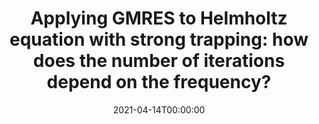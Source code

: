 ---
title: 'Applying GMRES to Helmholtz equation with strong trapping: how does the number of iterations depend on the frequency?'
event: GdT IDEFIX
event_url: http://www.cmap.polytechnique.fr/~defi/

location: 'Équipe-projet Inria IDEFIX, Saclay, France'

abstract: ""

summary: 'A new approach to study GMRes applied to Helmholtz boundary integral equation in presence of strong trapping.'

date: '2021-04-14T00:00:00'
date_end: ''
all_day: true
publishDate: '2019-02-05T00:00:00'


authors: [Jeffrey Galkowski, admin, Alastair Spence, Euan Spence]
tags:
  - GMRES
  - CFIE
  - Combined-Field operator
  - BEM
  - Boundary integral method
  - Boundary Integral Equation
  - Strong trapping


categories: 
  - seminar

featured: false
projects: []
slides: ''

url_pdf: ''
url_slides: 'http://www.cmap.polytechnique.fr/~defi/slides_GdT/2021-04-14_Pierre_Marchand_slides.pdf'
url_video: ''
url_code: ''
image:
  caption: ''
  focal_point: ''
---